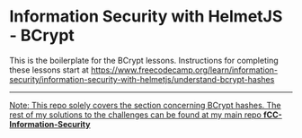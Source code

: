# Information Security with HelmetJS - BCrypt

This is the boilerplate for the BCrypt lessons. Instructions for completing these lessons start at https://www.freecodecamp.org/learn/information-security/information-security-with-helmetjs/understand-bcrypt-hashes

---

<ins>Note:<ins/> This repo solely covers the section concerning BCrypt hashes. The rest of my solutions to the challenges can be found at my main repo **[fCC-Information-Security](https://github.com/GBlanch/fCC-Information-Security)**
